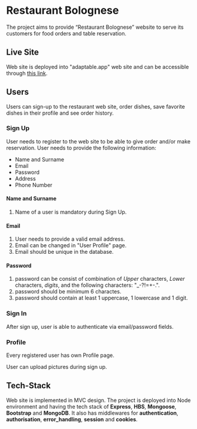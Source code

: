 # Restaurant Bolognese

The project aims to provide “Restaurant Bolognese” website to serve its customers for food orders and table reservation.

## Live Site

Web site is deployed into "adaptable.app" web site and can be accessible through [this link]("https://restaurant-bolognese.adaptable.app").

## Users

Users can sign-up to the restaurant web site, order dishes, save favorite dishes in their profile and see order history.

### Sign Up

User needs to register to the web site to be able to give order and/or make reservation. User needs to provide the following information:

- Name and Surname
- Email
- Password
- Address
- Phone Number

#### Name and Surname

1. Name of a user is mandatory during Sign Up.

#### Email

1. User needs to provide a valid email address.
2. Email can be changed in "User Profile" page.
3. Email should be unique in the database.

#### Password

1. password can be consist of combination of _Upper_ characters, _Lower_ characters, _digits_, and the following characters: "\_-?!=+-.".
2. password should be minimum 6 charactes.
3. password should contain at least 1 uppercase, 1 lowercase and 1 digit.

### Sign In

After sign up, user is able to authenticate via email/password fields.

### Profile

Every registered user has own Profile page.

User can upload pictures during sign up.

## Tech-Stack

Web site is implemented in MVC design. The project is deployed into Node environment and having the tech stack of **Express**, **HBS**, **Mongoose**, **Bootstrap** and **MongoDB**. It also has middlewares for **authentication**, **authorisation**, **error_handling**, **session** and **cookies**.
